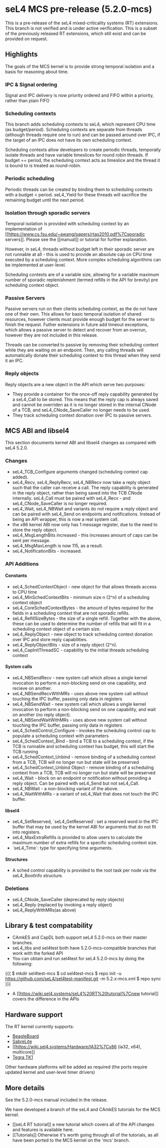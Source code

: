 # seL4 MCS pre-release (5.2.0-mcs)


This is a pre-release of the seL4 mixed-criticality systems (RT)
extensions. This branch is not verified and is under active
verification. This is a subset of the previously released RT extensions,
which still exist and can be provided on request.

## Highlights


The goals of the MCS kernel is to provide strong temporal isolation and
a basis for reasoning about time.

### IPC & Signal ordering


Signal and IPC delivery is now priority ordered and FIFO within a
priority, rather than plain FIFO

### Scheduling contexts


This branch adds scheduling contexts to seL4, which represent CPU time
(as budget/period). Scheduling contexts are separate from threads
(although threads require one to run) and can be passed around over IPC,
if the target of an IPC does not have its own scheduling context.

Scheduling contexts allow developers to create periodic threads,
temporally isolate threads and have variable timeslices for round robin
threads. If budget == period, the scheduling context acts as timeslice
and the thread it is bound to is treated as round-robin.

### Periodic scheduling


Periodic threads can be created by binding them to scheduling contexts
with a budget &lt; period. seL4\_Yield for these threads will sacrifice
the remaining budget until the next period.

### Isolation through sporadic servers


Temporal isolation is provided with scheduling context by an
implementation of
\[\[<https://www.cs.fsu.edu/~awang/papers/rtas2010.pdf%7Csporadic>
servers\]\]. Please see the \[\[manual\]\] or tutorial for further
explanation.

However, in seL4, threads without budget left in their sporadic server
are not runnable at all - this is used to provide an absolute cap on CPU
time executed by a scheduling context. More complex scheduling
algorithms can be implemented at user-level.

Scheduling contexts are of a variable size, allowing for a variable
maximum number of sporadic replenishment (termed refills in the API for
brevity) pre scheduling context object.

### Passive Servers


Passive servers run on their clients scheduling context, as the do not
have one of their own. This allows for basic temporal isolation of
shared resources, however clients must provide enough budget for the
server to finish the request. Futher extensions in future add timeout
exceptions, which allows a passive server to detect and recover from an
overrun, however they are not included in this release.

Threads can be converted to passive by removing their scheduling context
while they are waiting on an endpoint. Then, any calling threads will
automatically donate their scheduling context to this thread when they
send it an IPC.

### Reply objects


Reply objects are a new object in the API which serve two purposes:

  -   They provide a container for the once-off reply capability
      generated by a seL4\_Call to be stored. This means that the reply
      cap is always saved and cannot be overriden as it is no longer
      stored in the internal CNode of a TCB, and seL4\_CNode\_SaveCaller
      no longer needs to be used.
  -   They track scheduling context donation over IPC to
      passive servers.

## MCS ABI and libsel4


This section documents kernel ABI and libsel4 changes as compared with
seL4 5.2.0.

### Changes


  -   seL4\_TCB\_Configure arguments changed (scheduling context
      cap added).
  -   seL4\_Recv, seL4\_ReplyRecv, seL4\_NBRecv now take a reply object
      such that the caller can receive a call. The reply capability is
      generated in the reply object, rather than being saved into the
      TCB CNode internally. seL4\_Call must be paired with seL4\_Recv -
      and seL4\_CNode\_SaveCaller is no longer required.
  -   seL4\_Wait, seL4\_NBWait and variants do not require a reply
      object and can be paired with seL4\_Send on endpoints
      and notifications. Instead of being an API wrapper, this is now a
      real system call.
  -   the x86 kernel ABI now only has 1 message register, due to the
      need to store the reply object.
  -   seL4\_MsgLengthBits increased - this increases amount of caps can
      be sent per message.
  -   seL4\_MsgMaxLength is now 115, as a result.
  -   seL4\_NotificationBits - increased.

### API Additions


#### Constants


  -   seL4\_SchedContextObject - new object for that allows threads
      access to CPU time
  -   seL4\_MinSchedContextBits - minimum size n (2\^n) of a scheduling
      context object
  -   seL4\_CoreSchedContextBytes - the amount of bytes required for the
      fields in a scheduling context that are not sporadic refills.
  -   seL4\_RefillSizeBytes - the size of a single refill. Together with
      the above, these can be used to determine the number of refills
      that will fit in a scheduling context object of a certain size.
  -   seL4\_ReplyObject - new object to track scheduling context
      donation over IPC and store reply capabilities.
  -   seL4\_ReplyObjectBits - size of a reply object (2\^n).
  -   seL4\_CapInitThreadSC - capability to the initial threads
      scheduling context

#### System calls


  -   seL4\_NBSendRecv - new system call which allows a single kernel
      invocation to perform a non-blocking send on one capability, and
      recieve on another.
  -   seL4\_NBSendRecvWithMRs - uses above new system call without
      touching the IPC buffer, passing only data in registers
  -   seL4\_NBSendWait - new system call which allows a single kernel
      invocation to perform a non-blocking send on one capability, and
      wait on another (no reply object).
  -   seL4\_NBSendWaitWithMRs - uses above new system call without
      touching the IPC buffer, passing only data in registers
  -   seL4\_SchedControl\_Configure - invokes the scheduling control cap
      to populate a scheduling context with parameters
  -   seL4\_SchedContext\_Bind - bind a TCB to a scheduling context, if
      the TCB is runnable and scheduling context has budget, this will
      start the TCB running
  -   seL4\_SchedContext\_Unbind - remove binding of a scheduling
      context from a TCB, TCB will no longer run but state will be
      preserved
  -   seL4\_SchedContext\_Unbind Object - remove binding of a scheduling
      context from a TCB, TCB will no longer run but state will be
      preserved
  -   seL4\_Wait - block on an endpoint or notification without
      providing a reply object. Can be paired with seL4\_Send but
      not seL4\_Call.
  -   seL4\_NBWait - a non-blocking variant of the above.
  -   seL4\_WaitWithMRs - a variant of seL4\_Wait that does not touch
      the IPC buffer.

#### libsel4


  -   seL4\_SetReserved, \`seL4\_GetReserved\`: set a reserved word in
      the IPC buffer that may be used by the kernel ABI for arguments
      that do not fit into registers.
  -   seL4\_MaxExtraRefills is provided to allow users to calculate the
      maximum number of extra refills for a specific scheduling
      context size.
  -   \`seL4\_Time\`: type for specifying time arguments.

#### Structures


  -   A sched control capability is provided to the root task per node
      via the seL4\_BootInfo structure.

### Deletions


  -   seL4\_CNode\_SaveCaller (deprecated by reply objects)
  -   seL4\_Reply (replaced by invoking a reply object)
  -   seL4\_ReplyWithMRs(as above)

## Library & test compatability


  -   CAmkES and CapDL both support seL4 5.2.0-mcs on their
      master branches.
  -   seL4\_libs and sel4test both have 5.2.0-mcs-compatible branches
      that work with the forked API
  -   You can obtain and run sel4test for seL4 5.2.0-mcs by doing the
      following:

{{{ \$ mkdir sel4test-mcs \$ cd sel4test-mcs \$ repo init -u
<https://github.com/seL4/sel4test-manifest.git> -m 5.2.x-mcs.xml \$ repo
sync }}}

  -   A \[\[<https://wiki.sel4.systems/seL4%20RT%20tutorial%7Cnew>
      tutorial\]\] covers the difference in the APIs

## Hardware support


The RT kernel currently supports:

  -   [BeagleBoard](Hardware/BeagleBoard)
  -   [SabreLite](Hardware/sabreLite)
  -   \[\[<https://wiki.sel4.systems/Hardware/IA32%7Cx86> (ia32, x64),
      multicore\]\]
  -   [Tegra TK1](Hardware/jetsontk1)

Other hardware platforms will be added as required (the ports require
updated kernel and user-level timer drivers)

## More details


See the 5.2.0-mcs manual included in the release.

We have developed a branch of the seL4 and CAmkES tutorials for the MCS
kernel.

  -   \[\[seL4 RT tutorial\]\] a new tutorial which covers all of the
      API changes and features is available here.
  -   \[\[Tutorials\]\] Otherwise it's worth going through all of the
      tutorials, as all have been ported to the MCS kernel on the
      'mcs' branch.

